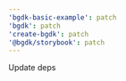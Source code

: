 ```yaml
---
'bgdk-basic-example': patch
'bgdk': patch
'create-bgdk': patch
'@bgdk/storybook': patch
---
```


Update deps
